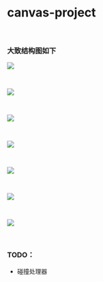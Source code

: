 # canvas-project

<br/>

### 大致结构图如下

![](https://github.com/phenomLi/Canvas-Render-Library/raw/结构图/幻灯片1.PNG)

<br/>

![](https://github.com/phenomLi/Canvas-Render-Library/raw/结构图/幻灯片2.PNG)

<br/>

![](https://github.com/phenomLi/Canvas-Render-Library/raw/结构图/幻灯片3.PNG)

<br/>

![](https://github.com/phenomLi/Canvas-Render-Library/raw/结构图/幻灯片4.PNG)

<br/>

![](https://github.com/phenomLi/Canvas-Render-Library/raw/结构图/幻灯片5.PNG)

<br/>

![](https://github.com/phenomLi/Canvas-Render-Library/raw/结构图/幻灯片6.PNG)

<br/>

![](https://github.com/phenomLi/Canvas-Render-Library/raw/结构图/幻灯片7.PNG)


<br/>

### TODO：

- 碰撞处理器

